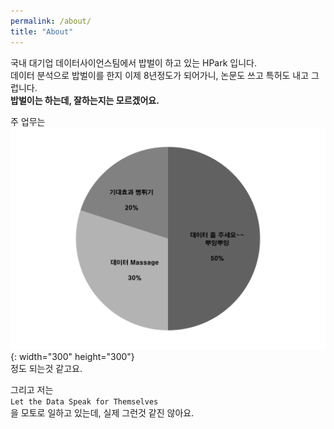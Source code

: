 ```yaml
---
permalink: /about/
title: "About"
---
```


국내 대기업 데이터사이언스팀에서 밥벌이 하고 있는 HPark 입니다.  
데이터 분석으로 밥벌이를 한지 이제 8년정도가 되어가니, 논문도 쓰고 특허도 내고 그럽니다.  
**밥벌이는 하는데, 잘하는지는 모르겠어요.**

주 업무는  
![주 업무](/images/about.png){: width="300" height="300"}  
정도 되는것 같고요.

그리고 저는  
`Let the Data Speak for Themselves`  
을 모토로 일하고 있는데, 실제 그런것 같진 않아요.
